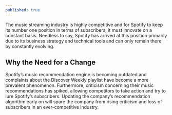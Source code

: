```yaml
---
published: true
---
```

The music streaming industry is highly competitive and for Spotify to keep its number one position in terms of subscribers, it must innovate on a constant basis. Needless to say, Spotify has arrived at this position primarily due to its business strategy and technical tools and can only remain there by constantly evolving.<br>

## Why the Need for a Change<br>
Spotify’s music recommendation engine is becoming outdated and complaints about the Discover Weekly playlist have become a more prevalent phenomenon. Furthermore, criticism concerning their music recommendations has spiked, allowing competitors to take action and try to lure Spotify’s subscribers. Updating the company’s recommendation algorithm early on will spare the company from rising criticism and loss of subscribers in an ever-competitive industry.<br>

